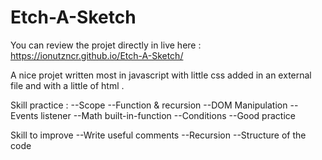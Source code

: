 # Etch-A-Sketch

You can review the projet directly in live here : https://ionutzncr.github.io/Etch-A-Sketch/

A nice projet written most in javascript with little css added in an external file and with a little of html . 

Skill practice : 
--Scope
--Function & recursion 
--DOM Manipulation
--Events listener
--Math built-in-function
--Conditions
--Good practice

Skill to improve 
--Write useful comments
--Recursion
--Structure of the code